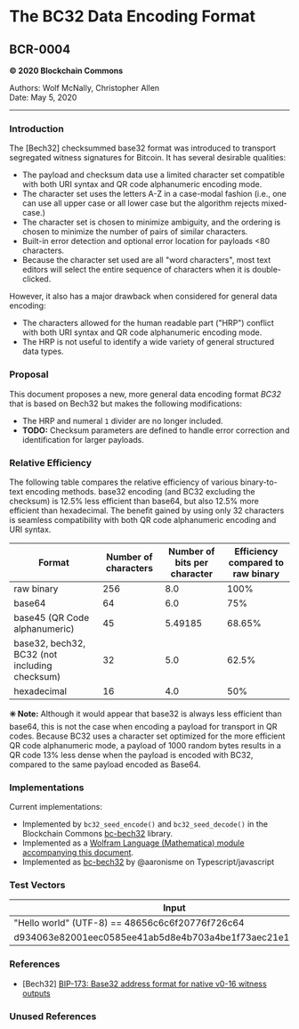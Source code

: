 # The BC32 Data Encoding Format
## BCR-0004

**© 2020 Blockchain Commons**

Authors: Wolf McNally, Christopher Allen<br/>
Date: May 5, 2020

---

### Introduction

The [Bech32] checksummed base32 format was introduced to transport segregated witness signatures for Bitcoin. It has several desirable qualities:

* The payload and checksum data use a limited character set compatible with both URI syntax and QR code alphanumeric encoding mode.
* The character set uses the letters A-Z in a case-modal fashion (i.e., one can use all upper case or all lower case but the algorithm rejects mixed-case.)
* The character set is chosen to minimize ambiguity, and the ordering is chosen to minimize the number of pairs of similar characters.
* Built-in error detection and optional error location for payloads <80 characters.
* Because the character set used are all "word characters", most text editors will select the entire sequence of characters when it is double-clicked.

However, it also has a major drawback when considered for general data encoding:

* The characters allowed for the human readable part ("HRP") conflict with both URI syntax and QR code alphanumeric encoding mode.
* The HRP is not useful to identify a wide variety of general structured data types.

### Proposal

This document proposes a new, more general data encoding format *BC32* that is based on Bech32 but makes the following modifications:

* The HRP and numeral `1` divider are no longer included.
* **TODO:** Checksum parameters are defined to handle error correction and identification for larger payloads.

### Relative Efficiency

The following table compares the relative efficiency of various binary-to-text encoding methods. base32 encoding (and BC32 excluding the checksum) is 12.5% less efficient than base64, but also 12.5% more efficient than hexadecimal. The benefit gained by using only 32 characters is seamless compatibility with both QR code alphanumeric encoding and URI syntax.

| Format | Number of characters | Number of bits per character | Efficiency compared to raw binary |
|---|---|---|---|
| raw binary | 256 | 8.0 | 100% |
| base64 | 64 | 6.0 | 75% |
| base45 (QR Code alphanumeric) | 45 | 5.49185 | 68.65% |
| base32, bech32, BC32 (not including checksum) | 32 | 5.0 | 62.5% |
| hexadecimal | 16 | 4.0 | 50% |

**✳️ Note:** Although it would appear that base32 is always less efficient than base64, this is not the case when encoding a payload for transport in QR codes. Because BC32 uses a character set optimized for the more efficient QR code alphanumeric mode, a payload of 1000 random bytes results in a QR code 13% less dense when the payload is encoded with BC32, compared to the same payload encoded as Base64.

### Implementations

Current implementations:

* Implemented by `bc32_seed_encode()` and `bc32_seed_decode()` in the Blockchain Commons [bc-bech32](https://github.com/blockchaincommons/bc-bech32) library.
* Implemented as a [Wolfram Language (Mathematica) module accompanying this document](bcr-0004/BC32.nb).
* Implemented as [bc-bech32](https://github.com/CoboVault/cobo-vault-blockchain-base/tree/master/packages/bc-bech32) by @aaronisme on Typescript/javascript

### Test Vectors

| Input | BC32 Encoded |
|---|---|
| "Hello world" (UTF-8) == 48656c6c6f20776f726c64 | fpjkcmr0ypmk7unvvsh4ra4j |
| d934063e82001eec0585ee41ab5d8e4b703a4be1f73aec21e143912c56 | jrvngp37sgqpamq9shhyr26a3e9hqwjtu8mn4mppu9peztzkkr5vuw |

### References

* [Bech32] [BIP-173: Base32 address format for native v0-16 witness outputs](https://github.com/bitcoin/bips/blob/master/bip-0173.mediawiki)

### Unused References
